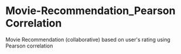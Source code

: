 # Movie-Recommendation_Pearson Correlation
Movie Recommendation (collaborative) based on user's rating using Pearson correlation
